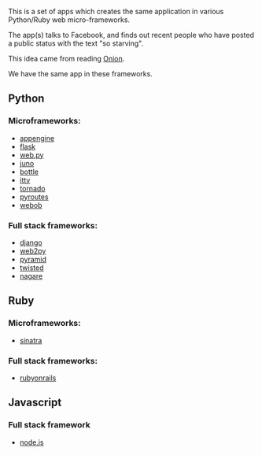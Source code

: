This is a set of apps which creates the same application in various 
Python/Ruby web micro-frameworks. 

The app(s) talks to Facebook, and finds out recent people
who have posted a public status with the text "so starving".

This idea came from reading [Onion](http://www.theonion.com/articles/i-am-so-starving-vs-i-am-so-starving,11541/).

We have the same app in these frameworks. 

## Python

### Microframeworks:

* [appengine](http://code.google.com/appengine/)  
* [flask](http://flask.pocoo.org/)  
* [web.py](http://webpy.org/)
* [juno](https://github.com/breily/juno)
* [bottle](http://bottle.paws.de/docs/dev/index.html)
* [itty](http://toastdriven.com/fresh/itty-sinatra-inspired-micro-framework/)
* [tornado](http://www.tornadoweb.org/)
* [pyroutes](http://www.pyroutes.com/)
* [webob](http://pythonpaste.org/webob/)

### Full stack frameworks:

* [django](http://djangoproject.com/)
* [web2py](http://web2py.com/)
* [pyramid](http://docs.pylonshq.com/faq/pyramid.html)
* [twisted](http://twistedmatrix.com/trac/wiki/TwistedProject)
* [nagare](http://www.nagare.org/)

## Ruby

### Microframeworks:

* [sinatra](http://www.sinatrarb.com/)

### Full stack frameworks:

* [rubyonrails](http://rubyonrails.org/)

## Javascript

### Full stack framework

* [node.js](http://nodejs.org/)
